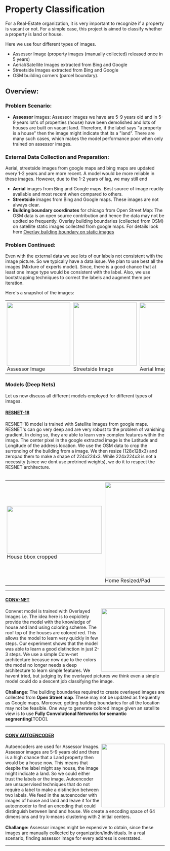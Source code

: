 #  Property Classification


For a Real-Estate organization, it is very important to recognize if a property is vacant or not. For a simple case, 
this project is aimed to classify whether a property is land or house.  

Here we use four different types of images.

* Assessor Image (property images (manually collected) released once in 5 years)
* Aerial/Satellite Images extracted from Bing and Google
* Streetside Images extracted from Bing and Google 
* OSM building corners (parcel boundary).

## Overview:

### Problem Scenario: 

* **Assessor** images: Assessor images we have are 5-9 years old and in 5-9 years lot's of properties (house) have been demolished and lots of houses are built on vacant land. Therefore, if the label says "a property is a house" then the image might indicate that its a "land". There are many such cases, which makes the model performance poor when only trained on 
assessor images.  

### External Data Collection and Preparation:

Aerial, streetside images from google maps and bing maps are updated every 1-2 years and are more recent. A model would be more reliable in these images. However, due to the 1-2 years of lag, we may still end

* **Aerial** images from Bing and Google maps. Best source of image readily available and most recent when compared to others.
* **Streetside** images from Bing and Google maps. These images are not always clear.
* **Building boundary coordinates** for chicago from Open Street Map: The OSM data is an open source contribution and hence the data may not be updted so frequently. Overlay building boundaries (collected from OSM) on satellite static images collected from google maps. For details look here [Overlay building boundary on static images](https://github.com/Sardhendu/PropertyClassification/tree/master/semantic_segmentation)    

### Problem Continued:
Even with the external data we see lots of our labels not consistent with the image picture. So we typically have a data issue. We plan to use best all the images (Mixture of experts model). Since, there is a good chance that at least one image type would be consistent with the label. Also, we use bootstrapping techniques to correct the labels and augment them per iteration.

Here's a snapshot of the images:

<div id="image-table">
    <table>
	    <tr>
    	    <td style="padding:5px">
        	    <img src="https://github.com/Sardhendu/PropertyClassification/blob/master/images/assessor.png" width="200" height="200"><figcaption>Assessor Image</figcaption>
      	    </td>
            <td style="padding:5px">
            	<img src="https://github.com/Sardhendu/PropertyClassification/blob/master/images/streetside.jpg" width="200" height="200"><figcaption>Streetside Image</figcaption>
             </td>
            <td style="padding:5px">
            	<img src="https://github.com/Sardhendu/PropertyClassification/blob/master/images/aerial.png" width="200" height="200"><figcaption>Aerial Image</figcaption>
             </td>
             <td style="padding:5px">
            	<img src="https://github.com/Sardhendu/PropertyClassification/blob/master/images/overlayed.jpg" width="200" height="200"><figcaption>Overlayed Image</figcaption>
             </td>
        </tr>
    </table>
</div>


### Models (Deep Nets) 
Let us now discuss all different models employed for different types of images.

#### [RESNET-18](https://github.com/Sardhendu/PropertyClassification/blob/master/conv_net/resnet.py)

<div id="wrapper">
    <div class="twoColumn">
         <p>
            RESNET-18 model is trained with Satellite Images from google maps. RESNET's can go very deep and are very robust to the problem of vanishing gradient. In doing so, they are able to learn very complex features within the image. The center pixel in the google extracted image is the Latitude and Longitude of the address location. We use the OSM data to crop the surronding of the building from a image. We then resize (128x128x3) and zeropad them to make a shape of 224x224x3. While 224x224x3 is not a necessity (since we dont use pretrined weights), we do it to respect the RESNET architecture. <br><br>
         </p>
    </div>
</div>

<div id="image-table">
    <table>
	    <tr>
    	    <td style="padding:5px">
        	    <img src="https://github.com/Sardhendu/PropertyClassification/blob/master/images/home_cropped.jpg" width="300" height="150"><figcaption>House bbox cropped</figcaption>
      	    </td>
            <td style="padding:5px">
            	<img src="https://github.com/Sardhendu/PropertyClassification/blob/master/images/home_resized.png" width="300" height="300"><figcaption>Home Resized/Pad</figcaption>
             </td>
            <td style="padding:5px">
            	<img src="https://github.com/Sardhendu/PropertyClassification/blob/master/images/land.png" width="300" height="300"><figcaption>Land central crop</figcaption>
             </td>
        </tr>
    </table>
</div>

--------------

#### [CONV-NET](https://github.com/Sardhendu/PropertyClassification/blob/master/conv_net/convnet.py)

<div id="wrapper">
    <div class="twoColumn">
        <img align="right" width="200" height="200" src="https://github.com/Sardhendu/PropertyClassification/blob/master/images/overlayed2.png">
    </div>
    <div class="twoColumn">
         <p>
            Convnet model is trained with Overlayed Images i.e. The idea here is to expicitely provide the model with 
            the knowledge of house and land using coloring scheme. The roof top of the houses are colored red. This allows the model to 
            learn very quickly in few steps. Our experiment shows that the model was able to learn a good distinction in just 2-3 steps. We use a simple Conv-net architecture becasue now due to the colors the model no longer needs
             a deep architecture to learn simple features. We havent tried, but judging by the overlayed pictures we 
             think even a simple model could do a descent job classifying the image.<br><br><b>Challange</b>: The 
             building boundaries required to create overlayed images are collected from <b>Open Street map</b>. These may not 
             be updated as frequently as Google maps. Moreover, getting building boundaries for all the location may 
             not be feasible. One way to generate colored image given an satellite view is to use <b>Fully 
             Convolutional Networks for semantic segmenting</b>[TODO]. <br>     
         </p>
    </div>
</div>
    
---------------

#### [CONV AUTOENCODER](https://github.com/Sardhendu/PropertyClassification/blob/master/conv_net/conv_autoencoder.py)

<div id="wrapper">
    <div class="twoColumn">
        <img align="right" width="200" height="200" src="https://github.com/Sardhendu/PropertyClassification/blob/master/images/assessor2.png">
    </div>
    <div class="twoColumn">
         <p>
            Autoencoders are used for Assessor Images. Assessor images are 5-9 years old and there is a high chance that a Land property then would be a house now. This means that despite the label might say house, the image might indicate a land. So we could either trust the labels or the image. Autoencoder are unsupervised techniques that do not require a label to make a distinction between two labels. We feed in the autoencoder with images of house and land and leave it for the autoencoder to find an encoding that could distinguish between land and house. We create a encoding space of 64 dimensions and try k-means clustering with 2 initial centers.<br><br><b>Challange:</b> Assessor images might be expensive to obtain, since these images are manually collected by organization/individuals. In a real scenario, finding assessor image for every address is overstated.<br>    
         </p>
    </div>
</div>

--------


